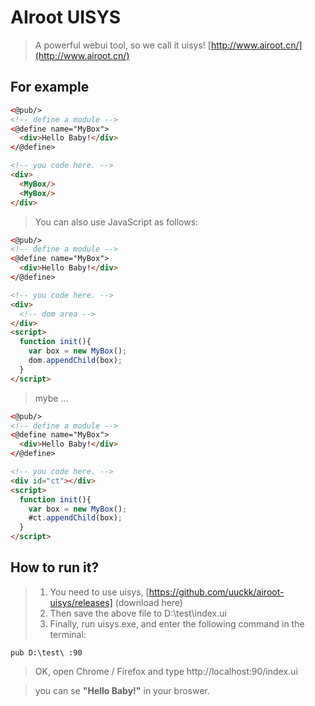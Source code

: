 # AIroot UISYS
> A powerful webui tool, so we call it uisys!
[http://www.airoot.cn/](http://www.airoot.cn/)
## For example
~~~html
<@pub/>
<!-- define a module -->
<@define name="MyBox">
  <div>Hello Baby!</div>
</@define>

<!-- you code here. -->
<div>
  <MyBox/>
  <MyBox/>
</div>
~~~
> You can also use JavaScript as follows:
~~~html
<@pub/>
<!-- define a module -->
<@define name="MyBox">
  <div>Hello Baby!</div>
</@define>

<!-- you code here. -->
<div>
  <!-- dom area -->
</div>
<script>
  function init(){
    var box = new MyBox();
    dom.appendChild(box);
  }
</script>
~~~
> mybe ...
~~~html
<@pub/>
<!-- define a module -->
<@define name="MyBox">
  <div>Hello Baby!</div>
</@define>

<!-- you code here. -->
<div id="ct"></div>
<script>
  function init(){
    var box = new MyBox();
    #ct.appendChild(box);
  }
</script>
~~~
## How to run it?
> 1. You need to use uisys, [https://github.com/uuckk/airoot-uisys/releases] (download here)
> 2. Then save the above file to D:\test\index.ui
> 3. Finally, run uisys.exe, and enter the following command in the terminal:
~~~linux
pub D:\test\ :90
~~~
> OK, open Chrome / Firefox and type http://localhost:90/index.ui

> you can se **"Hello Baby!"** in your broswer.

